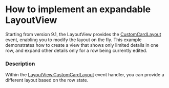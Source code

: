 # How to implement an expandable LayoutView


<p>Starting from version 9.1, the LayoutView provides the <a href="http://documentation.devexpress.com/#WindowsForms/DevExpressXtraGridViewsLayoutLayoutView_CustomCardLayouttopic">CustomCardLayout</a> event, enabling you to modify the layout on the fly. This example demonstrates how to create a view that shows only limited details in one row, and expand other details only for a row being currently edited.</p>


<h3>Description</h3>

<p>Within the <a href="http://documentation.devexpress.com/#WindowsForms/DevExpressXtraGridViewsLayoutLayoutView_CustomCardLayouttopic">LayoutView.CustomCardLayout</a> event handler, you can provide a different layout based on the row state.</p>

<br/>


